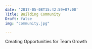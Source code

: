 ```yaml
---
date: '2017-05-08T15:42:59+07:00'
Title: Building Community
Draft: false
img: "community.jpg"

---
```


Creating Opportunities for Team Growth
